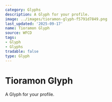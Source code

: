 ```yaml
---
category: Glyphs
description: A Glyph for your profile.
image: ../images/tioramon-glyph-f5791d7849.png
last_updated: '2025-09-17'
name: Tioramon Glyph
source: WFCD
tags:
- Glyph
- Glyphs
tradable: false
type: Glyph
---
```


# Tioramon Glyph

A Glyph for your profile.

